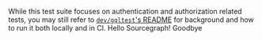 While this test suite focuses on authentication and authorization related tests, you may still refer to [`dev/gqltest`'s README](../gqltest/README.md) for background and how to run it both locally and in CI.
Hello Sourcegraph!
Goodbye
